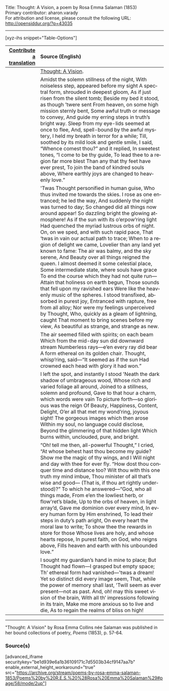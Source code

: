 <html>
<head></head>
<body>
Title: Thought: A Vision, a poem by Rosa Emma Salaman (1853)<br />
Primary contributor: aharon.varady<br />
For attribution and license, please consult the following URL: <a href="http://opensiddur.org/?p=43035">http://opensiddur.org/?p=43035</a>
<p />
<hr />

[xyz-ihs snippet="Table-Options"]<table style="margin-left: auto; margin-right: auto;" class="draggable">
<thead><tr><th id="x" style="text-align: right;"><a href="/contribute/upload/">Contribute a translation</a></th><th style="text-align: left;">Source (English)</th></tr></thead>
<tbody>
<tr><td style="vertical-align:top;">
<div class="liturgy" lang="he" style="text-align: right;">

</div></td>

<td style="vertical-align:top;">
<div class="english" lang="en" style="text-align: left;">
<u>Thought: A Vision</u>. 
</div></td></tr>


<tr><td style="vertical-align:top;">
<div class="liturgy" lang="he" style="text-align: right;">

</div></td>

<td style="vertical-align:top;">
<div class="english" lang="en" style="text-align: left;">
Amidst the solemn stillness of the night, 
With noiseless step, appeared before my sight 
A spectral form, shrouded in deepest gloom, 
As if just risen from the silent tomb; 
Beside my bed it stood, as though ’twere sent 
From heaven, on some high mission sternly bent, 
Some awful truth or message to convey, 
And guide my erring steps in truth’s bright way. 
Sleep from my eye-lids seemed at once to flee, 
And, spell-bound by the awful mystery, 
I held my breath in terror for a while; 
Till, soothed by its mild look and gentle smile, 
I said, “Whence comest thou?” and it replied, 
In sweetest tones, “I come to be thy guide, 
To lead thee to a region far more blest 
Than any that thy feet have ever prest, 
To join the band of kindred souls above, 
Where earthly joys are changed to heavenly love.” 
</div></td></tr>


<tr><td style="vertical-align:top;">
<div class="liturgy" lang="he" style="text-align: right;">

</div></td>

<td style="vertical-align:top;">
<div class="english" lang="en" style="text-align: left;">
'Twas Thought personified in human guise, 
Who thus invited me towards the skies. 
I rose as one entranced; he led the way, 
And suddenly the night was turned to day; 
So changed did all things now around appear! 
So dazzling bright the glowing atmosphere! 
As if the sun with its o’erpow’ring light 
Had quenched the myriad lustrous orbs of night. 
On, on we sped, and with such rapid pace, 
That ‘twas in vain our actual path to trace; 
When to a region of delight we came, 
Lovelier than any land yet known to fame: 
The air was balmy, and the sky serene, 
And Beauty over all things reigned the queen. 
I almost deemed it some celestial place, 
Some intermediate state, where souls have grace 
To end the course which they had not quite run— 
Attain that holiness on earth begun, 
Those sounds that fell upon my ravished ears 
Were like the heavenly music of the spheres. 
I stood transfixed, absorbed in purest joy, 
Entranced with rapture, free from all alloy; 
Nor were my feelings unperceived by Thought, 
Who, quickly as a gleam of lightning, caught 
That moment to bring scenes before my view, 
As beautiful as strange, and strange as new. 
</div></td></tr>


<tr><td style="vertical-align:top;">
<div class="liturgy" lang="he" style="text-align: right;">

</div></td>

<td style="vertical-align:top;">
<div class="english" lang="en" style="text-align: left;">
The air seemed filled with spirits; on each beam 
Which from the mid-day sun did downward stream 
Numberless rays—e’en every ray did bear 
A form ethereal on its golden chair. 
Thought, whisp’ring, said—“It seemed as if the sun 
Had crowned each head with glory it had won.”
</div></td></tr>


<tr><td style="vertical-align:top;">
<div class="liturgy" lang="he" style="text-align: right;">

</div></td>

<td style="vertical-align:top;">
<div class="english" lang="en" style="text-align: left;">
I left the spot, and instantly I stood 
'Neath the dark shadow of umbrageous wood, 
Whose rich and varied foliage all around, 
Joined to a stillness, solemn and profound, 
Gave to that hour a charm, which words were vain 
To picture forth—so glorious was the reign 
Of Beauty, Happiness, Content, Delight, 
O’er all that met my wond’ring, joyous sight! 
The gorgeous images which then arose 
Within my soul, no language could disclose, 
Beyond the glimmering of that hidden light 
Which burns within, unclouded, pure, and bright. 
</div></td></tr>


<tr><td style="vertical-align:top;">
<div class="liturgy" lang="he" style="text-align: right;">

</div></td>

<td style="vertical-align:top;">
<div class="english" lang="en" style="text-align: left;">
“Oh! tell me then, all-powerful Thought,” I cried, 
“At whose behest hast thou become my guide? 
Show me the magic of thy wings, and I 
Will night and day with thee for ever fly. 
“How dost thou conquer time and distance too? 
Wilt thou with this one truth my mind imbue, 
Thou minister of all that’s wise and good— 
(That is, if thou art rightly understood)?” 
To which he answered—“God, who all things made, 
From e’en the lowliest herb, or flow'ret’s blade, 
Up to the orbs of heaven, in light array’d, 
Gave me dominion over every mind, 
In every human form by Him enshrined, 
To lead their steps in duty’s path aright, 
On every heart the moral law to write; 
To show thee the rewards in store for those 
Whose lives are holy, and whose hearts repose, 
In purest faith, on God, who reigns above, 
Fills heaven and earth with his unbounded love.” 
</div></td></tr>


<tr><td style="vertical-align:top;">
<div class="liturgy" lang="he" style="text-align: right;">

</div></td>

<td style="vertical-align:top;">
<div class="english" lang="en" style="text-align: left;">
I sought my guardian’s hand in mine to place; 
But Thought had flown—I grasped but empty space; 
Th’ ethereal form had vanished—'twas a dream! 
Yet so distinct did every image seem, 
That, while the power of memory shall last, 
'Twill seem as ever present—not as past. 
And, oh! may this sweet vision of the brain, 
With all th’ impressions following in its train, 
Make me more anxious so to live and die, 
As to regain the realms of bliss on high! 
</div></td></tr>
</tbody></table>

<hr />

"Thought: A Vision" by Rosa Emma Collins née Salaman was published in her bound collections of poetry, <em>Poems</em> (1853), p. 57-64.

<h3>Source(s)</h3>

[advanced_iframe securitykey="be1d939e6a1b36109171c7d5503b34cf9147aa7b" enable_external_height_workaround="true" src="https://archive.org/stream/poems-by-rosa-emma-salaman-1853/Poems%20by%20R.E.S.%20%28Rosa%20Emma%20Salaman%29#page/58/mode/2up"]

&nbsp;

</body>
</html>